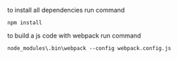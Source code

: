 to install all dependencies run command
```
npm install
```

to build a js code with webpack run command
```
node_modules\.bin\webpack --config webpack.config.js
```
